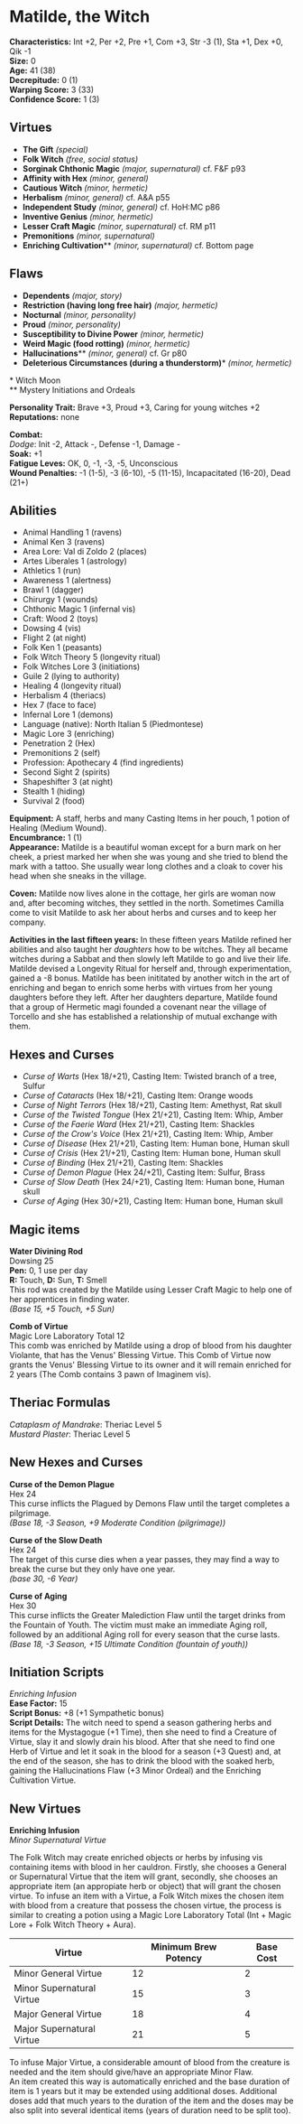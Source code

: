# Matilde, the Witch

**Characteristics:** Int +2, Per +2, Pre +1, Com +3, Str -3 (1), Sta +1, Dex +0, Qik -1  
**Size:** 0  
**Age:** 41 (38)  
**Decrepitude:** 0 (1)  
**Warping Score:** 3 (33)  
**Confidence Score:** 1 (3)

## Virtues

- **The Gift** _(special)_
- **Folk Witch** _(free, social status)_
- **Sorginak Chthonic Magic** _(major, supernatural)_ cf. F&F p93
- **Affinity with Hex** _(minor, general)_
- **Cautious Witch** _(minor, hermetic)_
- **Herbalism** _(minor, general)_ cf. A&A p55
- **Independent Study** _(minor, general)_ cf. HoH:MC p86
- **Inventive Genius** _(minor, hermetic)_
- **Lesser Craft Magic** _(minor, supernatural)_ cf. RM p11
- **Premonitions** _(minor, supernatural)_
- **Enriching Cultivation**\*\* _(minor, supernatural)_ cf. Bottom page

## Flaws

- **Dependents** _(major, story)_
- **Restriction (having long free hair)** _(major, hermetic)_
- **Nocturnal** _(minor, personality)_
- **Proud** _(minor, personality)_
- **Susceptibility to Divine Power** _(minor, hermetic)_
- **Weird Magic (food rotting)** _(minor, hermetic)_
- **Hallucinations**\*\* _(minor, general)_ cf. Gr p80
- **Deleterious Circumstances (during a thunderstorm)**\* _(minor, hermetic)_

\* Witch Moon  
** Mystery Initiations and Ordeals

**Personality Trait:** Brave +3, Proud +3, Caring for young witches +2  
**Reputations:** none

**Combat:**  
*Dodge*: Init -2, Attack -, Defense -1, Damage -  
**Soak:** +1  
**Fatigue Leves:** OK, 0, -1, -3, -5, Unconscious  
**Wound Penalties:** -1 (1-5), -3 (6-10), -5 (11-15), Incapacitated (16-20), Dead (21+)

## Abilities

+ Animal Handling 1 (ravens)
+ Animal Ken 3 (ravens)
+ Area Lore: Val di Zoldo 2 (places)
+ Artes Liberales 1 (astrology)
+ Athletics 1 (run)
+ Awareness 1 (alertness)
+ Brawl 1 (dagger)
+ Chirurgy 1 (wounds)
+ Chthonic Magic 1 (infernal vis)
+ Craft: Wood 2 (toys)
+ Dowsing 4 (vis)
+ Flight 2 (at night)
+ Folk Ken 1 (peasants)
+ Folk Witch Theory 5 (longevity ritual)
+ Folk Witches Lore 3 (initiations)
+ Guile 2 (lying to authority)
+ Healing 4 (longevity ritual)
+ Herbalism 4 (theriacs)
+ Hex 7 (face to face)
+ Infernal Lore 1 (demons)
+ Language (native): North Italian 5 (Piedmontese)
+ Magic Lore 3 (enriching)
+ Penetration 2 (Hex)
+ Premonitions 2 (self)
+ Profession: Apothecary 4 (find ingredients)
+ Second Sight 2 (spirits)
+ Shapeshifter 3 (at night)
+ Stealth 1 (hiding)
+ Survival 2 (food)

**Equipment:** A staff, herbs and many Casting Items in her pouch, 1 potion of Healing (Medium Wound).  
**Encumbrance:** 1 (1)  
**Appearance:** Matilde is a beautiful woman except for a burn mark on her cheek, a priest marked her when she was young and she tried to blend the mark with a tattoo. She usually wear long clothes and a cloak to cover his head when she sneaks in the village.

**Coven:** Matilde now lives alone in the cottage, her girls are woman now and, after becoming witches, they settled in the north. Sometimes Camilla come to visit Matilde to ask her about herbs and curses and to keep her company.

**Activities in the last fifteen years:** In these fifteen years Matilde refined her abilities and also taught her *daughters* how to be witches. They all became witches during a Sabbat and then slowly left Matilde to go and live their life. Matilde devised a Longevity Ritual for herself and, through experimentation, gained a -8 bonus. Matilde has been inititated by another witch in the art of enriching and began to enrich some herbs with virtues from her young daughters before they left. After her daughters departure, Matilde found that a group of Hermetic magi founded a covenant near the village of Torcello and she has established a relationship of mutual exchange with them.

## Hexes and Curses

+ *Curse of Warts* (Hex 18/+21), Casting Item: Twisted branch of a tree, Sulfur
+ *Curse of Cataracts* (Hex 18/+21), Casting Item: Orange woods
+ *Curse of Night Terrors* (Hex 18/+21), Casting Item: Amethyst, Rat skull
+ *Curse of the Twisted Tongue* (Hex 21/+21), Casting Item: Whip, Amber
+ *Curse of the Faerie Ward* (Hex 21/+21), Casting Item: Shackles
+ *Curse of the Crow's Voice* (Hex 21/+21), Casting Item: Whip, Amber
+ *Curse of Disease* (Hex 21/+21), Casting Item: Human bone, Human skull
+ *Curse of Crisis* (Hex 21/+21), Casting Item: Human bone, Human skull
+ *Curse of Binding* (Hex 21/+21), Casting Item: Shackles
+ *Curse of Demon Plague* (Hex 24/+21), Casting Item: Sulfur, Brass
+ *Curse of Slow Death* (Hex 24/+21), Casting Item: Human bone, Human skull
+ *Curse of Aging* (Hex 30/+21), Casting Item: Human bone, Human skull

## Magic items

**Water Divining Rod**  
Dowsing 25  
**Pen:** 0, 1 use per day  
**R:** Touch, **D:** Sun, **T:** Smell  
This rod was created by the Matilde using Lesser Craft Magic to help one of her apprentices in finding water.  
*(Base 15, +5 Touch, +5 Sun)*

**Comb of Virtue**  
Magic Lore Laboratory Total 12  
This comb was enriched by Matilde using a drop of blood from his daughter Violante, that has the Venus' Blessing Virtue. This Comb of Virtue now grants the Venus' Blessing Virtue to its owner and it will remain enriched for 2 years (The Comb contains 3 pawn of Imaginem vis).

## Theriac Formulas

*Cataplasm of Mandrake*: Theriac Level 5  
*Mustard Plaster*: Theriac Level 5

## New Hexes and Curses

**Curse of the Demon Plague**  
Hex 24  
This curse inflicts the Plagued by Demons Flaw until the target completes a pilgrimage.  
*(Base 18, -3 Season, +9 Moderate Condition (pilgrimage))*

**Curse of the Slow Death**  
Hex 24  
The target of this curse dies when a year passes, they may find a way to break the curse but they only have one year.  
*(base 30, -6 Year)*

**Curse of Aging**  
Hex 30  
This curse inflicts the Greater Malediction Flaw until the target drinks from the Fountain of Youth. The victim must make an immediate Aging roll, followed by an additional Aging roll for every season that the curse lasts.  
*(Base 18, -3 Season, +15 Ultimate Condition (fountain of youth))*

## Initiation Scripts

*Enriching Infusion*  
**Ease Factor:** 15  
**Script Bonus:** +8 (+1 Sympathetic bonus)  
**Script Details:** The witch need to spend a season gathering herbs and items for the Mystagogue (+1 Time), then she need to find a Creature of Virtue, slay it and slowly drain his blood. After that she need to find one Herb of Virtue and let it soak in the blood for a season (+3 Quest) and, at the end of the season, she has to drink the blood with the soaked herb, gaining the Hallucinations Flaw (+3 Minor Ordeal) and the Enriching Cultivation Virtue.

## New Virtues

**Enriching Infusion**  
*Minor Supernatural Virtue*

The Folk Witch may create enriched objects or herbs by infusing vis containing items with blood in her cauldron. Firstly, she chooses a General or Supernatural Virtue that the item will grant, secondly, she chooses an appropriate item (an appropiate herb or object) that will grant the chosen virtue. To infuse an item with a Virtue, a Folk Witch mixes the chosen item with blood from a creature that possess the chosen virtue, the process is similar to creating a potion using a Magic Lore Laboratory Total (Int + Magic Lore + Folk Witch Theory + Aura).  

| **Virtue**                | **Minimum Brew Potency** | **Base Cost** |
|---------------------------|--------------------------|---------------|
| Minor General Virtue      | 12                       | 2             |
| Minor Supernatural Virtue | 15                       | 3             |
| Major General Virtue      | 18                       | 4             |
| Major Supernatural Virtue | 21                       | 5             |

To infuse Major Virtue, a considerable amount of blood from the creature is needed and the item should give/have an appropriate Minor Flaw.  
An item created this way is automatically enriched and the base duration of item is 1 years but it may be extended using additional doses. Additional doses add that much years to the duration of the item and the doses may be also split into several identical items (years of duration need to be split too).  
